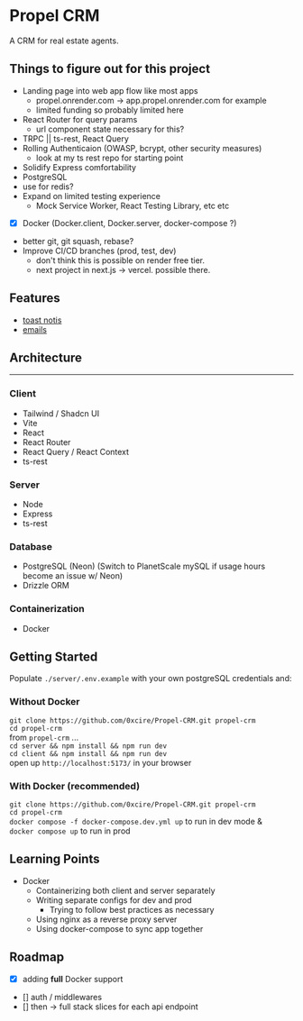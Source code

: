 # Propel CRM

A CRM for real estate agents.

## Things to figure out for this project

- Landing page into web app flow like most apps
  - propel.onrender.com -> app.propel.onrender.com for example
  - limited funding so probably limited here
- React Router for query params
  - url component state necessary for this?
- TRPC || ts-rest, React Query
- Rolling Authenticaion (OWASP, bcrypt, other security measures)
  - look at my ts rest repo for starting point
- Solidify Express comfortability
- PostgreSQL
- use for redis?
- Expand on limited testing experience
  - Mock Service Worker, React Testing Library, etc etc
- [x] Docker (Docker.client, Docker.server, docker-compose ?)
- better git, git squash, rebase?
- Improve CI/CD branches (prod, test, dev)
  - don't think this is possible on render free tier.
  - next project in next.js -> vercel. possible there.

## Features

- [toast notis](https://react-hot-toast.com/)
- [emails](https://resend.com/)

## Architecture

---

### Client

- Tailwind / Shadcn UI
- Vite
- React
- React Router
- React Query / React Context
- ts-rest

### Server

- Node
- Express
- ts-rest

### Database

- PostgreSQL (Neon) (Switch to PlanetScale mySQL if usage hours become an issue w/ Neon)
- Drizzle ORM

### Containerization

- Docker

## Getting Started

Populate `./server/.env.example` with your own postgreSQL credentials and:

### Without Docker

`git clone https://github.com/0xcire/Propel-CRM.git propel-crm` \
`cd propel-crm` \
from `propel-crm` ... \
`cd server && npm install && npm run dev` \
`cd client && npm install && npm run dev` \
open up `http://localhost:5173/` in your browser

### With Docker (recommended)

`git clone https://github.com/0xcire/Propel-CRM.git propel-crm` \
`cd propel-crm` \
`docker compose -f docker-compose.dev.yml up` to run in dev mode & \
`docker compose up` to run in prod

## Learning Points

- Docker
  - Containerizing both client and server separately
  - Writing separate configs for dev and prod
    - Trying to follow best practices as necessary
  - Using nginx as a reverse proxy server
  - Using docker-compose to sync app together

<!-- ## Issues -->

## Roadmap

- [x] adding **full** Docker support
- [] auth / middlewares
- [] then -> full stack slices for each api endpoint

